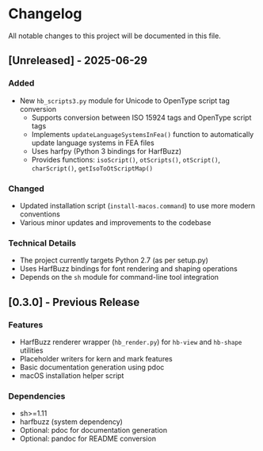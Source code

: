 # Changelog

All notable changes to this project will be documented in this file.

## [Unreleased] - 2025-06-29

### Added
- New `hb_scripts3.py` module for Unicode to OpenType script tag conversion
  - Supports conversion between ISO 15924 tags and OpenType script tags
  - Implements `updateLanguageSystemsInFea()` function to automatically update language systems in FEA files
  - Uses harfpy (Python 3 bindings for HarfBuzz)
  - Provides functions: `isoScript()`, `otScripts()`, `otScript()`, `charScript()`, `getIsoToOtScriptMap()`

### Changed
- Updated installation script (`install-macos.command`) to use more modern conventions
- Various minor updates and improvements to the codebase

### Technical Details
- The project currently targets Python 2.7 (as per setup.py)
- Uses HarfBuzz bindings for font rendering and shaping operations
- Depends on the `sh` module for command-line tool integration

## [0.3.0] - Previous Release

### Features
- HarfBuzz renderer wrapper (`hb_render.py`) for `hb-view` and `hb-shape` utilities
- Placeholder writers for kern and mark features
- Basic documentation generation using pdoc
- macOS installation helper script

### Dependencies
- sh>=1.11
- harfbuzz (system dependency)
- Optional: pdoc for documentation generation
- Optional: pandoc for README conversion